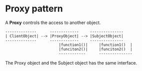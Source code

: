 # Proxy pattern

A **Proxy** controls the access to another object.

	--------------      -------------     ---------------
	| ClientObject| --> |ProxyObject| --> |SubjectObject|
	--------------      -------------     ---------------
                    	    |function1()|     |function1()  |
                    	    |funciton2()|     |funciton2()  |
                    	    ------------      ---------------

The Proxy object and the Subject object has the same interface.
